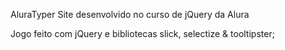 AluraTyper
Site desenvolvido no curso de jQuery da Alura

Jogo feito com jQuery e bibliotecas slick, selectize & tooltipster;
